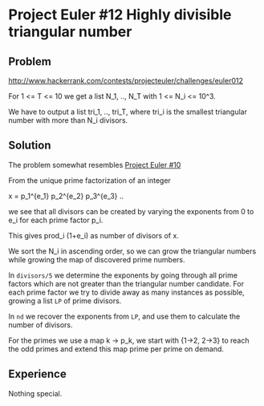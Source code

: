 # Project Euler #12 Highly divisible triangular number

## Problem

http://www.hackerrank.com/contests/projecteuler/challenges/euler012

For 1 <= T <= 10 we get a list N_1, .., N_T with 1 <= N_i <= 10^3.

We have to output a list tri_1, .., tri_T, where tri_i is the
smallest triangular number with more than N_i divisors.

## Solution

The problem somewhat resembles
[Project Euler #10](https://github.com/mvw/hackerrank/tree/master/ProjectEuler/Project%20Euler%20%23010%20Summation%20of%20primes)

From the unique prime factorization of an integer

  x = p_1^{e_1} p_2^{e_2} p_3^{e_3} ..
  
we see that all divisors can be created by varying the exponents from 0 to e_i for each prime factor p_i.

This gives prod_i (1+e_i) as number of divisors of x.

We sort the N_i in ascending order, so we can grow the triangular numbers while 
growing the map of discovered prime numbers.

In `divisors/5` we determine the exponents by going through all prime factors which are not greater than the
triangular number candidate. For each prime factor we try to divide away as many instances
as possible, growing a list `LP` of prime divisors.

In `nd` we recover the exponents from `LP`, and use them to calculate the number of divisors.

For the primes we use a map k -> p_k, we start with {1->2, 2->3} to reach the odd primes and 
extend this map prime per prime on demand.


## Experience

Nothing special.
